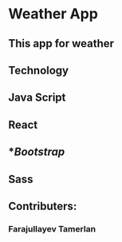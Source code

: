 # Weather App
## This app for weather 
## Technology
## **Java Script**
## **React** 
## **Bootstrap*
## **Sass**

## Contributers: 
### Farajullayev Tamerlan
